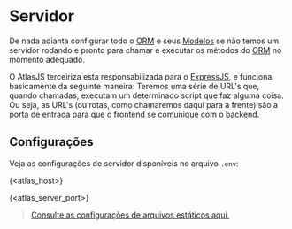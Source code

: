 # Servidor

De nada adianta configurar todo o [ORM](#orm) e seus [Modelos](#orm.model) se não temos um servidor rodando e pronto para chamar e executar os métodos do [ORM](#orm) no momento adequado.

O AtlasJS terceiriza esta responsabilizada para o [ExpressJS](https://expressjs.com/pt-br/), e funciona basicamente da seguinte maneira: Teremos uma série de URL's que, quando chamadas, executam um determinado script que faz alguma coisa. Ou seja, as URL's (ou rotas, como chamaremos daqui para a frente) são a porta de entrada para que o frontend se comunique com o backend.

## Configurações

Veja as configurações de servidor disponíveis no arquivo `.env`:

{<atlas_host>}

{<atlas_server_port>}

> [Consulte as configurações de arquivos estáticos aqui.](#server.static)
